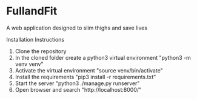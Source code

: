 # FullandFit

A web application designed to slim thighs and save lives

Installation Instructions
1. Clone the repository
2. In the cloned folder create a python3 virtual environment
   "python3 -m venv venv"
3. Activate the virtual environment
   "source venv/bin/activate"
4. Install the requirements
   "pip3 install -r requirements.txt"
5. Start the server
   "python3 ./manage.py runserver"   
6. Open browser and search
   "http://localhost:8000/"
   

